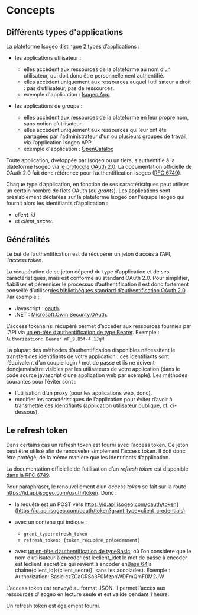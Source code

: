 # Concepts

## Différents types d'applications

La plateforme Isogeo distingue 2 types d’applications :

* les applications utilisateur :
  - elles accèdent aux ressources de la plateforme au nom d’un utilisateur, qui doit donc être personnellement authentifié.
  - elles accèdent uniquement aux ressources auquel l’utilisateur a droit : pas d’utilisateur, pas de ressources.
  - exemple d'application : [Isogeo App](https://app.isogeo.com)


* les applications de groupe :
  - elles accèdent aux ressources de la plateforme en leur propre nom, sans notion d’utilisateur.
  - elles accèdent uniquement aux ressources qui leur ont été partagées par l'administrateur d'un ou plusieurs groupes de travail, via l'application Isogeo APP.
  - exemple d'application : [OpenCatalog](https://open.isogeo.com)

Toute application, dveloppée par Isogeo ou un tiers, s'authentifie à la plateforme Isogeo via  [le protocole OAuth 2.0](http://tools.ietf.org/html/rfc6749). La documentation officielle de OAuth 2.0 fait donc référence pour l’authentification Isogeo ([RFC 6749](http://tools.ietf.org/html/rfc6749)).

Chaque type d’application, en fonction de ses caractéristiques peut utiliser un certain nombre de flots OAuth (ou _grants_). Les applications sont préalablement déclarées sur la plateforme Isogeo par l'équipe Isogeo  qui fournit alors les identifiants d’application :
* _client_id_
* et _client_secret_.

## Généralités

Le but de l’authentification est de récupérer un jeton d’accès à l’API, l'_access token_.

La récupération de ce jeton dépend du type d’application et de ses caractéristiques, mais est conforme au standard OAuth 2.0. Pour simplifier, fiabiliser et pérenniser le processus d’authentification il est donc fortement conseillé d’utiliser[des bibliothèques standard d’authentification OAuth 2.0](http://oauth.net/2/#client-libraries). Par exemple :

* Javascript :  [oauth](https://www.npmjs.com/package/oauth).
* .NET :  [Microsoft.Owin.Security.OAuth](https://www.nuget.org/packages/Microsoft.Owin.Security.OAuth).

L’access tokenainsi récupéré permet d’accéder aux ressources fournies par l’API via  [un en-tête d’authentification de type Bearer](http://tools.ietf.org/html/rfc6750#section-2). Exemple :  `Authorization: Bearer mF_9.B5f-4.1JqM`.

La plupart des méthodes d’authentification disponibles nécessitent le transfert des identifiants de votre application : ces identifiants sont l’équivalent d’un couple login / mot de passe et ils ne doivent doncjamaisêtre visibles par les utilisateurs de votre application \(dans le code source javascript d’une application web par exemple\). Les méthodes courantes pour l’éviter sont :

* l’utilisation d’un proxy \(pour les applications web, donc\).
* modifier les caractéristiques de l’application pour éviter d’avoir à transmettre ces identifiants \(application utilisateur publique, cf. ci-dessous\).



## Le refresh token

Dans certains cas un refresh token est fourni avec l’access token. Ce jeton peut être utilisé afin de renouveler simplement l’access token. Il doit donc être protégé, de la même manière que les identifiants d’application.

La documentation officielle de l’utilisation d’un _refresh token_ est disponible [dans la RFC 6749](http://tools.ietf.org/html/rfc6749#section-6).

Pour paraphraser, le renouvellement d’un _access token_ se fait sur la route https://id.api.isogeo.com/oauth/token. Donc :

* la requête est un POST vers https://id.api.isogeo.com/oauth/token](https://id.api.isogeo.com/oauth/token?grant_type=client_credentials)

* avec un contenu qui indique :

  * `grant_type:refresh_token`
  * `refresh_token: {token_récupéré_précédemment}`

* avec [un en-tête d’authentification de typeBasic](http://tools.ietf.org/html/rfc2617#section-2), où l’on considère que le nom d’utilisateur à encoder est leclient\_idet le mot de passe à encoder est leclient\_secret\(ce qui revient à encoder en[Base 64](https://en.wikipedia.org/wiki/Base64)la chaîne{client\_id}:{client\_secret}, sans les accolades\). Exemple :  
  Authorization: Basic czZCaGRSa3F0MzpnWDFmQmF0M2JW

  
L’access token est renvoyé au format JSON. Il permet l’accès aux ressources d’Isogeo en lecture seule et est valide pendant 1 heure.

Un refresh token est également fourni.



